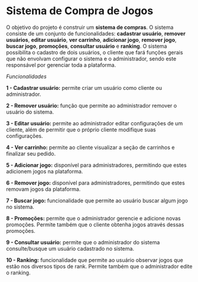 # Sistema de Compra de Jogos


O objetivo do projeto é construir um **sistema de compras**. O sistema consiste de um conjunto de funcionalidades: **cadastrar usuário**, **remover usuários**, **editar usuário**, **ver carrinho**, **adicionar jogo**, **remover jogo**, **buscar jogo**, **promoções**, **consultar usuário** e **ranking**. O sistema possibilita o cadastro de dois usuários, o cliente que fará funções gerais que não envolvam configurar o sistema e o administrador, sendo este responsável por gerenciar toda a plataforma. 


*Funcionalidades*

**1 - Cadastrar usuário:** permite criar um usuário como cliente ou administrador.

**2 - Remover usuário:** função que permite ao administrador remover o usuário do sistema.

**3 - Editar usuário:** permite ao administrador editar configurações de um cliente, além de permitir que o próprio cliente modifique suas configurações.

**4 - Ver carrinho:** permite ao cliente visualizar a seção de carrinhos e finalizar seu pedido.

**5 - Adicionar jogo:** disponível para administradores, permitindo que estes adicionem jogos na plataforma.

**6 - Remover jogo:** disponível para administradores, permitindo que estes removam jogos da plataforma.

**7 - Buscar jogo:** funcionalidade que permite ao usuário buscar algum jogo no sistema.

**8 - Promoções:** permite que o administrador gerencie e adicione novas promoções. Permite também que o cliente obtenha jogos através dessas promoções.

**9 - Consultar usuário:** permite que o administrador do sistema consulte/busque um usuário cadastrado no sistema.

**10 - Ranking:** funcionalidade que permite ao usuário observar jogos que estão nos diversos tipos de rank. Permite também que o administrador edite o ranking.
